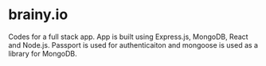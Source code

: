 # brainy.io
Codes for a full stack app. App is built using Express.js, MongoDB, React and Node.js. Passport is used for authenticaiton and mongoose is used as a library for MongoDB.
